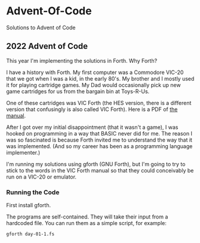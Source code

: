 # Advent-Of-Code
Solutions to Advent of Code

## 2022 Advent of Code

This year I'm implementing the solutions in Forth.  Why Forth?

I have a history with Forth.  My first computer was a Commodore VIC-20 that we
got when I was a kid, in the early 80's.  My brother and I mostly used it for
playing cartridge games.  My Dad would occasionally pick up new game cartridges
for us from the bargain bin at Toys-R-Us.

One of these cartridges was VIC Forth (the HES version, there is a different
version that confusingly is also called VIC Forth).  Here is a PDF of
[the manual](https://ia600408.us.archive.org/14/items/VIC_Forth_1982_HES/VIC_Forth_1982_HES.pdf).

After I got over my initial disappointment (that it wasn't a game), I was hooked
on programming in a way that BASIC never did for me.  The reason I was so
fascinated is because Forth invited me to understand the way that it was
implemented.  (And so my career has been as a programming language implementer.)

I'm running my solutions using gforth (GNU Forth), but I'm going to try to stick
to the words in the VIC Forth manual so that they could conceivably be run on a
VIC-20 or emulator.

### Running the Code

First install gforth.

The programs are self-contained.  They will take their input from a hardcoded
file.  You can run them as a simple script, for example:

```shell
gforth day-01-1.fs
```
